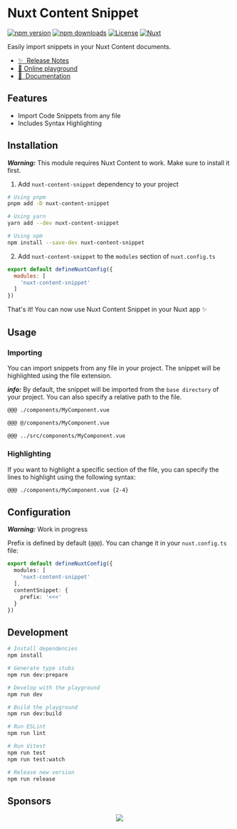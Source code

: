# Nuxt Content Snippet

[![npm version][npm-version-src]][npm-version-href]
[![npm downloads][npm-downloads-src]][npm-downloads-href]
[![License][license-src]][license-href]
[![Nuxt][nuxt-src]][nuxt-href]

Easily import snippets in your Nuxt Content documents.

- [✨ &nbsp;Release Notes](https://github.com/phojie/nuxt-content-snippet/releases)
- [🏀 Online playground](https://stackblitz.com/github/phojie/nuxt-content-snippet?file=playground%content/index.md)
- [📖 &nbsp;Documentation](#usage)

## Features

- Import Code Snippets from any file
- Includes Syntax Highlighting

## Installation

***Warning:*** This module requires Nuxt Content to work. Make sure to install it first.

1. Add `nuxt-content-snippet` dependency to your project

```bash
# Using pnpm
pnpm add -D nuxt-content-snippet

# Using yarn
yarn add --dev nuxt-content-snippet

# Using npm
npm install --save-dev nuxt-content-snippet
```

2. Add `nuxt-content-snippet` to the `modules` section of `nuxt.config.ts`

```js
export default defineNuxtConfig({
  modules: [
    'nuxt-content-snippet'
  ]
})
```

That's it! You can now use Nuxt Content Snippet in your Nuxt app ✨

## Usage

### Importing

You can import snippets from any file in your project. The snippet will be highlighted using the file extension.

***info:*** By default, the snippet will be imported from the `base directory` of your project. You can also specify a relative path to the file.


```md
@@@ ./components/MyComponent.vue
```

```md
@@@ @/components/MyComponent.vue
```

```md
@@@ ../src/components/MyComponent.vue 
```

### Highlighting

If you want to highlight a specific section of the file, you can specify the lines to highlight using the following syntax:

```md
@@@ ./components/MyComponent.vue {2-4}
```

## Configuration

***Warning:*** Work in progress

Prefix is defined by default (`@@@`). You can change it in your `nuxt.config.ts` file:

```ts
export default defineNuxtConfig({
  modules: [
    'nuxt-content-snippet'
  ],
  contentSnippet: {
    prefix: '<<<'
  }
})
```

## Development

```bash
# Install dependencies
npm install

# Generate type stubs
npm run dev:prepare

# Develop with the playground
npm run dev

# Build the playground
npm run dev:build

# Run ESLint
npm run lint

# Run Vitest
npm run test
npm run test:watch

# Release new version
npm run release
```

<!-- Badges -->
[npm-version-src]: https://img.shields.io/npm/v/nuxt-content-snippet/latest.svg?style=flat&colorA=18181B&colorB=28CF8D
[npm-version-href]: https://npmjs.com/package/nuxt-content-snippet

[npm-downloads-src]: https://img.shields.io/npm/dm/nuxt-content-snippet.svg?style=flat&colorA=18181B&colorB=28CF8D
[npm-downloads-href]: https://npmjs.com/package/nuxt-content-snippet

[license-src]: https://img.shields.io/npm/l/nuxt-content-snippet.svg?style=flat&colorA=18181B&colorB=28CF8D
[license-href]: https://npmjs.com/package/nuxt-content-snippet

[nuxt-src]: https://img.shields.io/badge/Nuxt-18181B?logo=nuxt.js
[nuxt-href]: https://nuxt.com

## Sponsors

<p align="center">
  <a href="https://cdn.jsdelivr.net/gh/phojie/static/sponsors.svg">
    <img src='https://cdn.jsdelivr.net/gh/phojie/static/sponsors.svg'/>
  </a>
</p>
